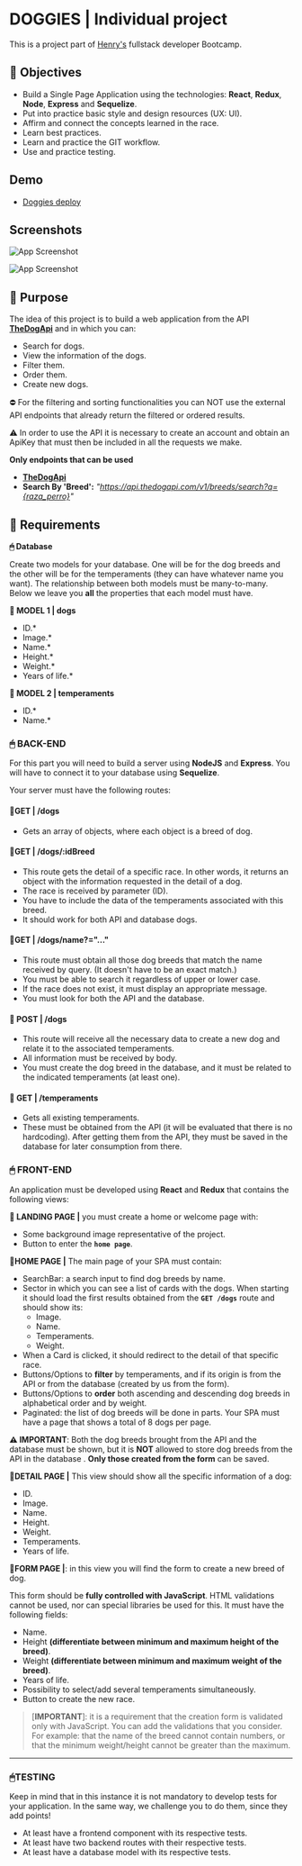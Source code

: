 # **DOGGIES** | Individual project
This is a project part of [Henry's](https://www.soyhenry.com/webfullstack) fullstack developer Bootcamp.

## **📌 Objectives**

- Build a Single Page Application using the technologies: **React**, **Redux**, **Node**, **Express** and **Sequelize**.
- Put into practice basic style and design resources (UX: UI).
- Affirm and connect the concepts learned in the race.
- Learn best practices.
- Learn and practice the GIT workflow.
- Use and practice testing.


## Demo

- [Doggies deploy](https://dogs-frontend-theta.vercel.app/)


## Screenshots

![App Screenshot](https://i.imgur.com/4iBqTE8.png)

![App Screenshot](https://i.imgur.com/UpCnBlJ.png)




## **📖 Purpose**

The idea of this project is to build a web application from the API [**TheDogApi**](https://thedogapi.com/) and in which you can:

- Search for dogs.
- View the information of the dogs.
- Filter them.
- Order them.
- Create new dogs.

⛔️ For the filtering and sorting functionalities you can NOT use the external API endpoints that already return the filtered or ordered results.

⚠️ In order to use the API it is necessary to create an account and obtain an ApiKey that must then be included in all the requests we make. 

**Only endpoints that can be used**

-  [**TheDogApi**](https://api.thedogapi.com/v1/breeds)
-  **Search By 'Breed':** _"https://api.thedogapi.com/v1/breeds/search?q={raza_perro}"_


## **📁 Requirements**
 **🖱 Database**

Create two models for your database. One will be for the dog breeds and the other will be for the temperaments (they can have whatever name you want). The relationship between both models must be many-to-many. Below we leave you **all** the properties that each model must have.

**📍 MODEL 1 | dogs**

-  ID.\*
-  Image.\*
-  Name.\*
-  Height.\*
-  Weight.\*
-  Years of life.\*


**📍 MODEL 2 | temperaments**

-  ID.\*
-  Name.\*



### **🖱 BACK-END**

For this part you will need to build a server using **NodeJS** and **Express**. You will have to connect it to your database using **Sequelize**.

Your server must have the following routes:

#### **📍GET | /dogs**

- Gets an array of objects, where each object is a breed of dog.

#### **📍GET | /dogs/:idBreed**

- This route gets the detail of a specific race. In other words, it returns an object with the information requested in the detail of a dog.
- The race is received by parameter (ID).
- You have to include the data of the temperaments associated with this breed.
- It should work for both API and database dogs.

#### **📍GET | /dogs/name?="..."**

- This route must obtain all those dog breeds that match the name received by query. (It doesn't have to be an exact match.)
- You must be able to search it regardless of upper or lower case.
- If the race does not exist, it must display an appropriate message.
- You must look for both the API and the database.

#### **📍 POST | /dogs**

- This route will receive all the necessary data to create a new dog and relate it to the associated temperaments.
- All information must be received by body.
- You must create the dog breed in the database, and it must be related to the indicated temperaments (at least one).

#### **📍 GET | /temperaments**

- Gets all existing temperaments.
- These must be obtained from the API (it will be evaluated that there is no hardcoding). After getting them from the API, they must be saved in the database for later consumption from there.

### **🖱 FRONT-END**

An application must be developed using **React** and **Redux** that contains the following views:

**📍 LANDING PAGE |** you must create a home or welcome page with:

- Some background image representative of the project.
- Button to enter the **`home page`**.



**📍HOME PAGE |** The main page of your SPA must contain:

- SearchBar: a search input to find dog breeds by name.
- Sector in which you can see a list of cards with the dogs. When starting it should load the first results obtained from the **`GET /dogs`** route and should show its:
    -  Image.
    -  Name.
    - Temperaments.
    -  Weight.
- When a Card is clicked, it should redirect to the detail of that specific race.
- Buttons/Options to **filter** by temperaments, and if its origin is from the API or from the database (created by us from the form).
- Buttons/Options to **order** both ascending and descending dog breeds in alphabetical order and by weight.
- Paginated: the list of dog breeds will be done in parts. Your SPA must have a page that shows a total of 8 dogs per page.

**⚠️ IMPORTANT**: Both the dog breeds brought from the API and the database must be shown, but it is **NOT** allowed to store dog breeds from the API in the database . **Only those created from the form** can be saved.



**📍DETAIL PAGE |** This view should show all the specific information of a dog:

- ID.
-  Image.
-  Name.
-  Height.
-  Weight.
- Temperaments.
-  Years of life.



**📍FORM PAGE |**: in this view you will find the form to create a new breed of dog.

This form should be **fully controlled with JavaScript**. HTML validations cannot be used, nor can special libraries be used for this. It must have the following fields:

-  Name.
- Height **(differentiate between minimum and maximum height of the breed)**.
- Weight **(differentiate between minimum and maximum weight of the breed)**.
-  Years of life.
- Possibility to select/add several temperaments simultaneously.
- Button to create the new race.

> [**IMPORTANT**]: it is a requirement that the creation form is validated only with JavaScript. You can add the validations that you consider. For example: that the name of the breed cannot contain numbers, or that the minimum weight/height cannot be greater than the maximum.

---


### **🖱TESTING**

Keep in mind that in this instance it is not mandatory to develop tests for your application. In the same way, we challenge you to do them, since they add points!

- At least have a frontend component with its respective tests.
- At least have two backend routes with their respective tests.
- At least have a database model with its respective tests.

